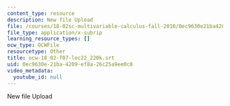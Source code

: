 ```yaml
---
content_type: resource
description: New file Upload
file: /courses/18-02sc-multivariable-calculus-fall-2010/0ec9630e21ba4209ef8a26c25a9ee0c8_ocw-18_02-f07-lec22_220k.srt
file_type: application/x-subrip
learning_resource_types: []
ocw_type: OCWFile
resourcetype: Other
title: ocw-18_02-f07-lec22_220k.srt
uid: 0ec9630e-21ba-4209-ef8a-26c25a9ee0c8
video_metadata:
  youtube_id: null
---
```

New file Upload

